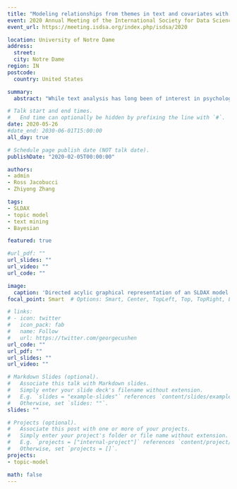 ```yaml
---
title: "Modeling relationships from themes in text and covariates with an outcome: A Bayesian supervised topic model with covariates"
event: 2020 Annual Meeting of the International Society for Data Science and Analytics
event_url: https://meeting.isdsa.org/index.php/isdsa/2020

location: University of Notre Dame
address:
  street:
  city: Notre Dame
region: IN
postcode:
  country: United States

summary:
  abstract: "While text analysis has long been of interest in psychology, quantitative approaches tend to rely on predefined dictionaries of words designed to correspond to constructs of interest. However, construction of dictionaries can be time-consuming and dictionary-based methods cannot accommodate relevant words that fall outside the dictionary. Furthermore, dictionary methods typically assign a word to only one construct and fail to account for polysemy and homonymy. One alternative approach, topic modeling, eschews predefined dictionaries and instead models patterns of word co-occurrences using latent categories (i.e., topics). These topics have multiple uses and are often incorporated as components of a subsequent model. In psychological research, unsupervised topic models are typically used to obtain estimated topic proportions as a summary of the text (e.g., to understand the content of survey responses). Associations between these estimated topic proportions and an outcome of interest may be modeled (e.g., in a regression model) as a second stage. However, it is well-known (e.g., in the factor analysis literature) that a two-stage procedure that uses estimated latent variables can be problematic. We propose an extension of the supervised topic model (Blei & McAuliffe, 2008) that jointly estimates a topic model and a regression model to predict an outcome using both the latent topic proportions and other manifest predictors. Our model, supervised latent Dirichlet allocation with covariates (SLDAX), can be fit in a single stage rather than two stages, allows for evaluation of the incremental validity of the topics given other established measures (or vice versa), provides concise summarization of the text, and models relationships between the topics and the outcome. To estimate the SLDAX model, we derived a Markov Chain Monte Carlo sampling algorithm. We also developed an R package, psychtm, that implements SLDAX. Performance of the model for different data characteristics (e.g., number of documents, document lengths, number of topics, presence of covariates) is evaluated in a simulation study. These results are used to make recommendations regarding suggested data requirements for the use of the SLDAX model in applications. Finally, we demonstrate the application of SLDAX on an empirical data set."

# Talk start and end times.
#   End time can optionally be hidden by prefixing the line with `#`.
date: 2020-05-26
#date_end: 2030-06-01T15:00:00
all_day: true

# Schedule page publish date (NOT talk date).
publishDate: "2020-02-05T00:00:00"

authors:
- admin
- Ross Jacobucci
- Zhiyong Zhang

tags:
- SLDAX
- topic model
- text mining
- Bayesian

featured: true

#url_pdf: ""
url_slides: ""
url_video: ""
url_code: ""

image:
  caption: 'Directed acylic graphical representation of an SLDAX model with a Gaussian outcome.'
focal_point: Smart  # Options: Smart, Center, TopLeft, Top, TopRight, Left, Right, BottomLeft, Bottom, BottomRight

# links:
# - icon: twitter
#   icon_pack: fab
#   name: Follow
#   url: https://twitter.com/georgecushen
url_code: ""
url_pdf: ""
url_slides: ""
url_video: ""

# Markdown Slides (optional).
#   Associate this talk with Markdown slides.
#   Simply enter your slide deck's filename without extension.
#   E.g. `slides = "example-slides"` references `content/slides/example-slides.md`.
#   Otherwise, set `slides: ""`.
slides: ""

# Projects (optional).
#   Associate this post with one or more of your projects.
#   Simply enter your project's folder or file name without extension.
#   E.g. `projects = ["internal-project"]` references `content/project/deep-learning/index.md`.
#   Otherwise, set `projects = []`.
projects:
- topic-model

math: false
---
```

